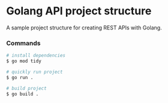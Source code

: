 # Golang API project structure
A sample project structure for creating REST APIs with Golang.

### Commands
```bash
# install dependencies
$ go mod tidy

# quickly run project
$ go run .

# build project
$ go build .